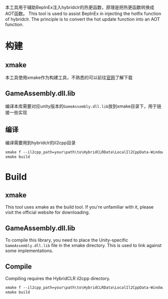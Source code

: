 
本工具用于辅助BepInEx注入hybridclr的热更函数，原理是把热更函数转换成AOT函数。
This tool is used to assist BepInEx in injecting the hotfix function of hybridclr. The principle is to convert the hot update function into an AOT function.

# 构建

## xmake

本工具使用xmake作为构建工具，不熟悉的可以前往[官网](https://xmake.io/)了解下载

## GameAssembly.dll.lib

编译本库需要对应unity版本的`GameAssembly.dll.lib`放到xmake目录下，用于链接一些实现

## 编译

编译需要用到hybridclr的il2cpp目录

``` bat
xmake f --il2cpp_path=your\path\to\HybridCLRData\LocalIl2CppData-WindowsEditor\il2cpp
xmake build
```

# Build

## xmake

This tool uses xmake as the build tool. If you're unfamiliar with it, please visit the official website for downloading.

## GameAssembly.dll.lib

To compile this library, you need to place the Unity-specific `GameAssembly.dll.lib` file in the xmake directory. This is used to link against some implementations.

## Compile

Compiling requires the HybridCLR il2cpp directory.

``` bat
xmake f --il2cpp_path=your\path\to\HybridCLRData\LocalIl2CppData-WindowsEditor\il2cpp
xmake build
```